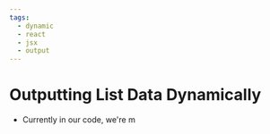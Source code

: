 ```yaml
---
tags:
  - dynamic
  - react
  - jsx
  - output
---
```

# Outputting List Data Dynamically
* Currently in our code, we're m